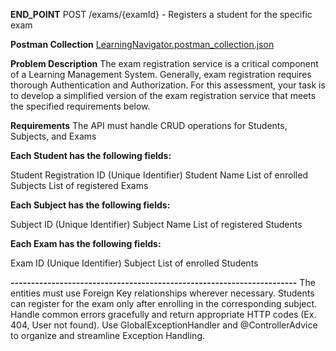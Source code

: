 
**END_POINT**
POST /exams/{examId} - Registers a student for the specific exam

**Postman Collection** 
[LearningNavigator.postman_collection.json](https://github.com/mrstrange47/Krayush25_LearningNavigator/files/14807548/LearningNavigator.postman_collection.json)

**Problem Description**
The exam registration service is a critical component of a Learning Management System. Generally, exam registration requires thorough Authentication and Authorization. For this assessment, your task is to develop a simplified version of the exam registration service that meets the specified requirements below.

**Requirements**
The API must handle CRUD operations for Students, Subjects, and Exams


**Each Student has the following fields:**

Student Registration ID (Unique Identifier)
Student Name
List of enrolled Subjects
List of registered Exams

**Each Subject has the following fields:**

Subject ID (Unique Identifier)
Subject Name
List of registered Students

**Each Exam has the following fields:**

Exam ID (Unique Identifier)
Subject
List of enrolled Students

**----------------------------------------------------------------------**
The entities must use Foreign Key relationships wherever necessary.
Students can register for the exam only after enrolling in the corresponding subject.
Handle common errors gracefully and return appropriate HTTP codes (Ex. 404, User not found).
Use GlobalExceptionHandler and @ControllerAdvice to organize and streamline Exception Handling.
